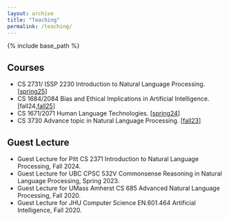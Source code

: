 ```yaml
---
layout: archive
title: "Teaching"
permalink: /teaching/
---
```


{% include base_path %}

## Courses
 - CS 2731/ ISSP 2230 Introduction to Natural Language Processing. [[spring25](https://imminent-honey-ff0.notion.site/CS-2731-ISSP-2230-Spring-2025-28d63260b5bd4656af5331b8c66b0c99?pvs=4)]
 - CS 1684/2084 Bias and Ethical Implications in Artificial Intelligence. [fall24,[fall25](https://imminent-honey-ff0.notion.site/CS-1684-2084-Fall-2025-27166af9a07d421891c38afb0634f7b4?source=copy_link)]
 - CS 1671/2071 Human Language Technologies. [[spring24](https://imminent-honey-ff0.notion.site/CS-1671-2071-Spring-2024-28d63260b5bd4656af5331b8c66b0c99?pvs=74)]
 - CS 3730 Advance topic in Natural Language Processing. [[fall23](https://imminent-honey-ff0.notion.site/CS-3730-Fall-2023-aa264409413a4bb386d670d5cd6e8f78)]

## Guest Lecture
 - Guest Lecture for Pitt CS 2371 Introduction to Natural Language Processing, Fall 2024.
 - Guest Lecture for UBC CPSC 532V Commonsense Reasoning in Natural Language Processing, Spring 2023.  
 - Guest Lecture for UMass Amherst CS 685 Advanced Natural Language Processing, Fall 2020.
 - Guest Lecture for JHU Computer Science EN.601.464 Artificial Intelligence, Fall 2020.
